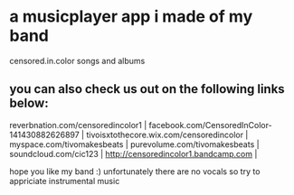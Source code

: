 # a musicplayer app i made of my band

censored.in.color songs and albums

you can also check us out on the following links below:
--------------------------------------------------------

reverbnation.com/censoredincolor1 |
facebook.com/CensoredInColor-141430882626897 |
tivoisxtothecore.wix.com/censoredincolor |
myspace.com/tivomakesbeats |
purevolume.com/tivomakesbeats |
soundcloud.com/cic123 |
http://censoredincolor1.bandcamp.com |

hope you like my band :)
unfortunately there are no vocals so try to appriciate instrumental music
